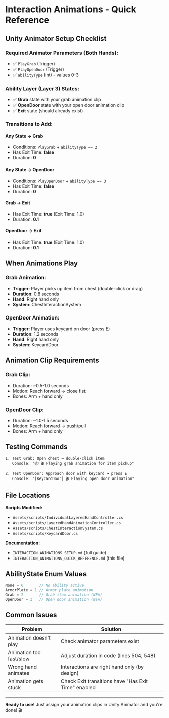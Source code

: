 # Interaction Animations - Quick Reference

## Unity Animator Setup Checklist

### Required Animator Parameters (Both Hands):
- ✅ `PlayGrab` (Trigger)
- ✅ `PlayOpenDoor` (Trigger)  
- ✅ `abilityType` (Int) - values 0-3

### Ability Layer (Layer 3) States:
- ✅ **Grab** state with your grab animation clip
- ✅ **OpenDoor** state with your open door animation clip
- ✅ **Exit** state (should already exist)

### Transitions to Add:

#### Any State → Grab
- Conditions: `PlayGrab` + `abilityType == 2`
- Has Exit Time: **false**
- Duration: **0**

#### Any State → OpenDoor
- Conditions: `PlayOpenDoor` + `abilityType == 3`
- Has Exit Time: **false**
- Duration: **0**

#### Grab → Exit
- Has Exit Time: **true** (Exit Time: 1.0)
- Duration: **0.1**

#### OpenDoor → Exit
- Has Exit Time: **true** (Exit Time: 1.0)
- Duration: **0.1**

## When Animations Play

### Grab Animation:
- **Trigger**: Player picks up item from chest (double-click or drag)
- **Duration**: 0.8 seconds
- **Hand**: Right hand only
- **System**: ChestInteractionSystem

### OpenDoor Animation:
- **Trigger**: Player uses keycard on door (press E)
- **Duration**: 1.2 seconds
- **Hand**: Right hand only
- **System**: KeycardDoor

## Animation Clip Requirements

### Grab Clip:
- Duration: ~0.5-1.0 seconds
- Motion: Reach forward → close fist
- Bones: Arm + hand only

### OpenDoor Clip:
- Duration: ~1.0-1.5 seconds
- Motion: Reach forward → push/pull
- Bones: Arm + hand only

## Testing Commands

```
1. Test Grab: Open chest → double-click item
   Console: "📦 🎬 Playing grab animation for item pickup"

2. Test OpenDoor: Approach door with keycard → press E
   Console: "[KeycardDoor] 🎬 Playing open door animation"
```

## File Locations

**Scripts Modified:**
- `Assets/scripts/IndividualLayeredHandController.cs`
- `Assets/scripts/LayeredHandAnimationController.cs`
- `Assets/scripts/ChestInteractionSystem.cs`
- `Assets/scripts/KeycardDoor.cs`

**Documentation:**
- `INTERACTION_ANIMATIONS_SETUP.md` (full guide)
- `INTERACTION_ANIMATIONS_QUICK_REFERENCE.md` (this file)

## AbilityState Enum Values

```csharp
None = 0       // No ability active
ArmorPlate = 1 // Armor plate animation
Grab = 2       // Grab item animation (NEW)
OpenDoor = 3   // Open door animation (NEW)
```

## Common Issues

| Problem | Solution |
|---------|----------|
| Animation doesn't play | Check animator parameters exist |
| Animation too fast/slow | Adjust duration in code (lines 504, 548) |
| Wrong hand animates | Interactions are right hand only (by design) |
| Animation gets stuck | Check Exit transitions have "Has Exit Time" enabled |

---

**Ready to use!** Just assign your animation clips in Unity Animator and you're done! 🎬
